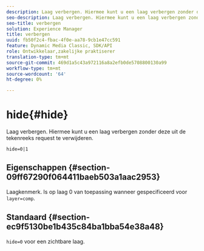 ```yaml
---
description: Laag verbergen. Hiermee kunt u een laag verbergen zonder deze uit de tekenreeks request te verwijderen.
seo-description: Laag verbergen. Hiermee kunt u een laag verbergen zonder deze uit de tekenreeks request te verwijderen.
seo-title: verbergen
solution: Experience Manager
title: verbergen
uuid: fb50f2c4-fbac-4f0e-aa78-9cb1e47cc591
feature: Dynamic Media Classic, SDK/API
role: Ontwikkelaar,zakelijke praktiserer
translation-type: tm+mt
source-git-commit: 469d1a5c43a972116a8a2efb0de5708800130a99
workflow-type: tm+mt
source-wordcount: '64'
ht-degree: 0%

---
```



# hide{#hide}

Laag verbergen. Hiermee kunt u een laag verbergen zonder deze uit de tekenreeks request te verwijderen.

`hide=0|1`

## Eigenschappen {#section-09ff67290f064411baeb503a1aac2953}

Laagkenmerk. Is op laag 0 van toepassing wanneer gespecificeerd voor `layer=comp`.

## Standaard {#section-ec9f5130be1b435c84ba1bba54e38a48}

`hide=0` voor een zichtbare laag.
